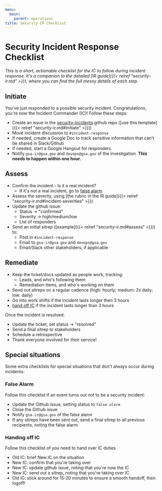 ```yaml
---
menu:
  main:
    parent: operations
title: Security IR Checklist
---
```


# Security Incident Response Checklist

*This is a short, actionable checklist for the IC to follow during incident response. It's a companion to the detailed [IR guide]({{< relref "security-ir.md" >}}), where you can find the full messy details of each step.*

## Initiate

You've just responded to a possible security incident. Congratulations, you're now the Incident Commander (IC)! Follow these steps:

- Create an issue in the [security-incidents](https://github.com/18f/security-incidents) github repo ([use this template]({{< relref "security-ir.md#initiate" >}}))
- Move incident discussion to `#incident-response`
- If needed, create a Google Doc to track sensitive information that can't be shared in Slack/Github
- If needed, start a Google Hangout for responders
- Notify `gsa-ir@gsa.gov` and `devops@gsa.gov` of the investigation. **This needs to happen within one hour.**

## Assess

- Confirm the incident - Is it a real incident?
    - If it's not a real incident, go to [false alarm](#false-alarm)
- Assess the severity, using [the rubric in the IR guide]({{< relref "security-ir.md#incident-severities" >}})
- Update the github issue:
    - Status -> "confirmed"
    - Severity -> high/medium/low
    - List of responders
- Send an initial sitrep ([example]({{< relref "security-ir.md#assess" >}})) to: 
    - Post in `#incident-response`
    - Email to `gsa-ir@gsa.gov` and `devops@gsa.gov`
    - Email/Slack other stakeholders, if applicable

## Remediate

- Keep the ticket/docs updated as people work, tracking:
    - Leads, and who's following them
    - Remediation items, and who's working on them
- Send out sitreps on a regular cadence (high: hourly; medium: 2x daily; low: daily)
- Go into work shifts if the incident lasts longer then 3 hours
- [hand off IC](#handing-off-ic) if the incident lasts longer than 3 hours

Once the incident is resolved:

- Update the ticket, set status -> "resolved"
- Send a final sitrep to stakeholders
- Schedule a retrospective
- Thank everyone involved for their service!

## Special situations

Some extra checklists for special situations that don't always occur during incidents:

### False Alarm

Follow this checklist if an event turns out not to be a security incident:

- Update the Github issue, setting status to `false alarm`
- Close the Github issue
- Notify `gsa-ir@gsa.gov` of the false alarm
- If any sitreps have been sent out, send a final sitrep to all previous recipients, noting the false alarm.

### Handing off IC

Follow this checklist of you need to hand over IC duties

- Old IC: brief New IC on the situation
- New IC: confirm that you're taking over
- New IC: update github issue, noting that you're now the IC
- New IC: send out a sitrep, noting that you're taking over IC
- Old IC: stick around for 15-20 minutes to ensure a smooth handoff, then logoff!
